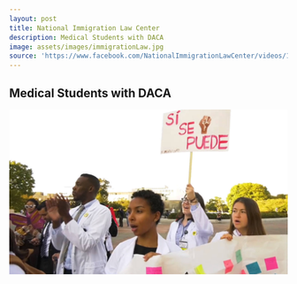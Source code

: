 ```yaml
---
layout: post
title: National Immigration Law Center
description: Medical Students with DACA
image: assets/images/immigrationLaw.jpg
source: 'https://www.facebook.com/NationalImmigrationLawCenter/videos/1774870925888760/'
---
```

<h2> Medical Students with DACA </h2>

<a id="link" href="https://www.facebook.com/NationalImmigrationLawCenter/videos/1774870925888760/" target="_blank"><img src="/assets/images/immigrationLaw.jpg"></a>

